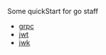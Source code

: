Some quickStart for go staff

- [grpc](grpc/quickStart.md)
- [jwt](jwt/quickStart.md)
- [jwk](jwk/quickStart.md)